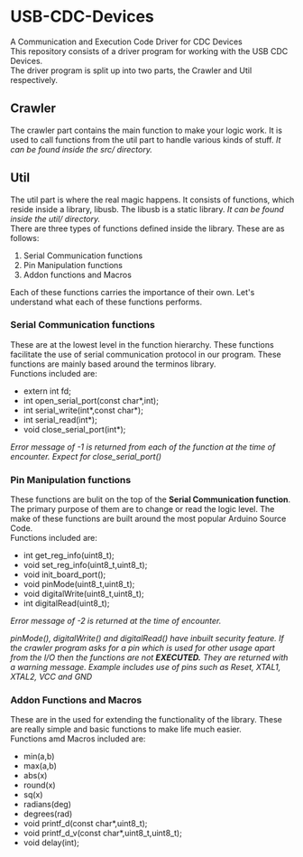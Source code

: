 # USB-CDC-Devices
A Communication and Execution Code Driver for CDC Devices  
This repository consists of a driver program for working with the USB CDC Devices.  
The driver program is split up into two parts, the Crawler and Util respectively.
## Crawler
The crawler part contains the main function to make your logic work. It is used to call functions from the util part to handle various kinds of stuff. *It can be found inside the src/ directory.*
## Util
The util part is where the real magic happens. It consists of functions, which reside inside a library, libusb. The libusb is a static library. *It can be found inside the util/ directory.*   
There are three types of functions defined inside the library. These are as follows:
 1. Serial Communication functions
 2. Pin Manipulation functions
 3. Addon functions and Macros  
 
Each of these functions carries the importance of their own. Let's understand what each of these functions performs.
### Serial Communication functions
These are at the lowest level in the function hierarchy. These functions facilitate the use of serial communication protocol in our program. These functions are mainly based around the terminos library.  
Functions included are:
- extern int fd;
- int open_serial_port(const char*,int);
- int serial_write(int*,const char*);
- int serial_read(int*);
- void close_serial_port(int*);

*Error message of -1 is returned from each of the function at the time of encounter. Expect for close_serial_port()*

### Pin Manipulation functions
These functions are bulit on the top of the **Serial Communication function**. The primary purpose of them are to change or read the logic level. The make of these functions are built around the most popular Arduino Source Code.  
Functions included are:
- int get_reg_info(uint8_t);
- void set_reg_info(uint8_t,uint8_t);
- void init_board_port();
- void pinMode(uint8_t,uint8_t);
- void digitalWrite(uint8_t,uint8_t);
- int digitalRead(uint8_t);  

*Error message of -2 is returned at the time of encounter.*  

*pinMode(), digitalWrite() and digitalRead() have inbuilt security feature. If the crawler program asks for a pin which is used for other usage apart from the I/O then the functions are not* ***EXECUTED.*** *They are returned with a warning message. Example includes use of pins such as Reset, XTAL1, XTAL2, VCC and GND*

### Addon Functions and Macros
These are in the used for extending the functionality of the library. These are really simple and basic functions to make life much easier.  
Functions amd Macros included are:  
- min(a,b)
- max(a,b)
- abs(x)
- round(x)     
- sq(x)
- radians(deg) 
- degrees(rad)
- void printf_d(const char*,uint8_t);
- void printf_d_v(const char*,uint8_t,uint8_t);
- void delay(int);
